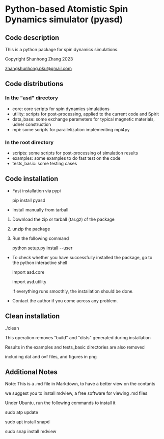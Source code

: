 # Python-based Atomistic Spin Dynamics simulator (pyasd)

## Code description

This is a python package for spin dynamics simulations

Copyright Shunhong Zhang 2023

zhangshunhong.pku@gmail.com


## Code distributions

### In the "asd" directory
* core: core scripts for spin dynamics simulations
* utility: scripts for post-processing, applied to the current code and Spirit
* data_base: some exchange parameters for typical magnetic materials, udner construction
* mpi: some scripts for parallelization implementing mpi4py

### In the root directory
* scripts: some scripts for post-processing of simulation results
* examples: some examples to do fast test on the code
* tests_basic: some testing cases


## Code installation

* Fast installation via pypi

    pip install pyasd


* Install manually from tarball 
1. Download the zip or tarball (tar.gz) of the package
2. unzip the package
3. Run the following command

    python setup.py install --user

* To check whether you have successfully installed the package, go to the python interactive shell
 
    import asd.core

    import asd.utility

    If everything runs smoothly, the installation should be done. 

* Contact the author if you come across any problem.


## Clean installation
./clean

This operation removes "build" and "dists" generated during installation

Results in the examples and tests_basic directories are also removed

including dat and ovf files, and figures in png


## Additional Notes

Note: This is a .md file in Markdown, to have a better view on the contants

we suggest you to install mdview, a free software for viewing .md files

Under Ubuntu, run the following commands to install it

sudo atp update

sudo apt install snapd

sudo snap install mdview

